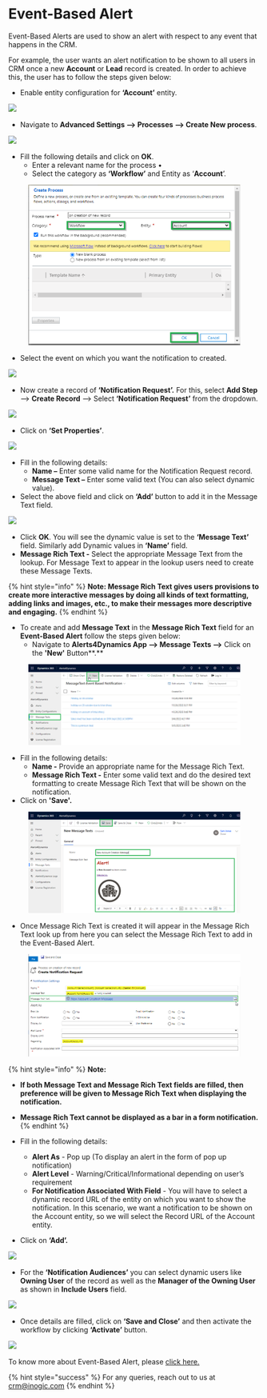 # Event-Based Alert

Event-Based Alerts are used to show an alert with respect to any event that happens in the CRM.&#x20;

For example, the user wants an alert notification to be shown to all users in CRM once a new **Account** or **Lead** record is created. In order to achieve this, the user has to follow the steps given below:

* Enable entity configuration for **‘Account’** entity.&#x20;

![](<../../../.gitbook/assets/Event\_1 (1).png>)

* Navigate to **Advanced Settings --> Processes --> Create New process**.

![](<../../../.gitbook/assets/Event\_2 (2).png>)

* Fill the following details and click on **OK**.&#x20;
  * Enter a relevant name for the process •
  * Select the category as **‘Workflow’** and Entity as ‘**Account**’.

<figure><img src="../../../.gitbook/assets/3 (12).png" alt=""><figcaption></figcaption></figure>

* Select the event on which you want the notification to created.

![](../../../.gitbook/assets/Event\_4.png)

* Now create a record of **‘Notification Request’.** For this, select **Add Step** --> **Create Record** --> Select **‘Notification Request’** from the dropdown.

![](../../../.gitbook/assets/Event\_5.png)

* Click on **‘Set Properties’**.&#x20;

![](../../../.gitbook/assets/Event\_6.png)

* Fill in the following details:&#x20;
  * **Name –** Enter some valid name for the Notification Request record.&#x20;
  * **Message Text –** Enter some valid text (You can also select dynamic value).&#x20;
* Select the above field and click on **‘Add’** button to add it in the Message Text field.

![](<../../../.gitbook/assets/Event\_1 (5).png>)

* Click **OK**. You will see the dynamic value is set to the **‘Message Text’** field. Similarly add Dynamic values in **‘Name’** field.
* **Message Rich Text -** Select the appropriate Message Text from the lookup. For Message Text to appear in the lookup users need to create these Message Texts.&#x20;

{% hint style="info" %}
**Note: Message Rich Text gives users provisions to create more interactive messages by doing all kinds of text formatting, adding links and images, etc., to make their messages more descriptive and engaging.**
{% endhint %}

* To create and add **Message Text** in the **Message Rich Text** field for an **Event-Based Alert** follow the steps given below:
  * Navigate to **Alerts4Dynamics App -->  Message Texts -->** Click on the **'New'** Button**.**

<figure><img src="../../../.gitbook/assets/Message Rich Text 1.png" alt=""><figcaption></figcaption></figure>

* Fill in the following details:
  * **Name -** Provide an appropriate name for the Message Rich Text.
  * **Message Rich Text -** Enter some valid text and do the desired text formatting to create Message Rich Text that will be shown on the notification.
* Click on **'Save'.**

<figure><img src="../../../.gitbook/assets/Message Rich Text 2.png" alt=""><figcaption></figcaption></figure>

* Once Message Rich Text is created it will appear in the Message Rich Text look up from here you can select the Message Rich Text to add in the Event-Based Alert.

<figure><img src="../../../.gitbook/assets/Message Rich Text 3 (1).png" alt=""><figcaption></figcaption></figure>

{% hint style="info" %}
**Note:**&#x20;

* **If both Message Text and Message Rich Text fields are filled, then preference will be given to Message Rich Text when displaying the notification.**
* **Message Rich Text cannot be displayed as a bar in a form notification.**&#x20;
{% endhint %}

* Fill in the following details:&#x20;
  * **Alert As** - Pop up (To display an alert in the form of pop up notification)&#x20;
  * **Alert Level** - Warning/Critical/Informational depending on user’s requirement&#x20;
  * **For Notification Associated With Field** - You will have to select a dynamic record URL of the entity on which you want to show the notification. In this scenario, we want a notification to be shown on the Account entity, so we will select the Record URL of the Account entity.
* Click on **‘Add’.**

![](<../../../.gitbook/assets/Event\_2 (5).png>)

* For the **‘Notification Audiences’** you can select dynamic users like **Owning User** of the record as well as the **Manager of the Owning User** as shown in **Include Users** field.

![](<../../../.gitbook/assets/Event\_8 (2).png>)

* Once details are filled, click on **‘Save and Close’** and then activate the workflow by clicking **‘Activate’** button.

![](<../../../.gitbook/assets/Event\_9 (2).png>)

To know more about Event-Based Alert, please [click here.](https://docs.inogic.com/alerts4dynamics/features/event-based-alert)



{% hint style="success" %}
For any queries, reach out to us at [crm@inogic.com](mailto:crm@inogic.com)
{% endhint %}
